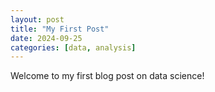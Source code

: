 ```yaml
---
layout: post
title: "My First Post"
date: 2024-09-25
categories: [data, analysis]
---
```


Welcome to my first blog post on data science!
